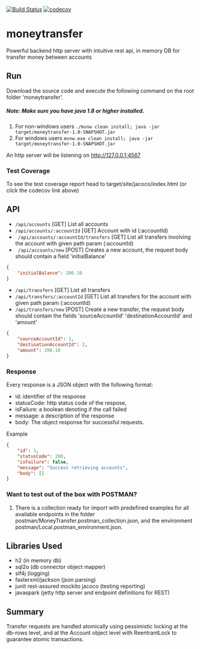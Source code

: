 [![Build Status](https://travis-ci.org/acabra85/moneytransfer.svg?branch=master)](https://travis-ci.org/acabra85/moneytransfer)
[![codecov](https://codecov.io/gh/acabra85/moneytransfer/branch/master/graph/badge.svg)](https://codecov.io/gh/acabra85/moneytransfer)

# moneytransfer
Powerful backend http server with intuitive rest api, in memory DB for transfer money between accounts

## Run
Download the source code and execute the following command on the root folder 'moneytransfer'.

##### Note: Make sure you have java 1.8 or higher installed.

1. For non-windows users ``` ./mvnw clean install; java -jar target/moneytransfer-1.0-SNAPSHOT.jar ```
1. For windows users ```mvnw.exe clean install; java -jar target/moneytransfer-1.0-SNAPSHOT.jar```

An http server will be listening on http://127.0.0.1:4567

### Test Coverage
To see the test coverage report head to target/site/jacoco/index.html (or click the codecov link above)

## API
* ``` /api/accounts ``` [GET] List all accounts
* ``` /api/accounts/:accountId ``` [GET] Account with id (:accountId)
* ``` /api/accounts/:accountId/transfers``` [GET] List all transfers involving the account with given path param (:accountId)
* ``` /api/accounts/new``` [POST] Creates a new account, the request body should contain a field 'initialBalance'
```json 
{
    "initialBalance": 200.10
}
```
*  ```/api/transfers``` [GET] List all transfers
* ``` /api/transfers/:accountId ``` [GET] List all transfers for the account with given path param (:accountId)
* ``` /api/transfers/new ``` [POST] Create a new transfer, the request body should contain the fields 'sourceAccountId' 'destinationAccountId' and 'amount'
```json 
{
    "sourceAccountId": 1,
    "destinationAccountId": 2,
    "amount": 200.10
}
```

### Response
Every response is a JSON object with the following format:
* id: identifier of the response
* statusCode: http status code of the respose,
* isFailure: a boolean denoting if the call failed
* message: a description of the response
* body: The object response for successful requests.

Example
```json 
{
    "id": 1,
    "statusCode": 200,
    "isFailure": false,
    "message": "Success retrieving accounts",
    "body": []
}
```

### Want to test out of the box with POSTMAN?

1. There is a collection ready for import with predefined examples for all available endpoints in the folder postman/MoneyTransfer.postman_collection.json, 
and the environment postman/Local.postman_environment.json.

## Libraries Used

* h2 (in memory db)
* sql2o (db connector object mapper)
* slf4j (logging)
* fasterxml/jackson (json parsing)
* junit rest-assured mockito jacoco (testing reporting)
* javaspark (jetty http server and endpoint definitions for REST)

## Summary
Transfer requests are handled atomically using pessimistic locking at the db-rows level, and at the 
Account object level with ReentrantLock to guarantee atomic transactions.

